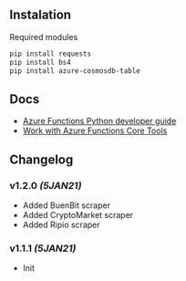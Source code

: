 ## Instalation

Required modules

```bash
pip install requests
pip install bs4
pip install azure-cosmosdb-table
```

## Docs

- [Azure Functions Python developer guide](https://docs.microsoft.com/en-us/azure/azure-functions/functions-reference-python)
- [Work with Azure Functions Core Tools](https://docs.microsoft.com/en-us/azure/azure-functions/functions-run-local?tabs=windows%2Cpython%2Cbash)

## Changelog

### **v1.2.0** *(5JAN21)*

- Added BuenBit scraper
- Added CryptoMarket scraper
- Added Ripio scraper

### **v1.1.1** *(5JAN21)*

 - Init